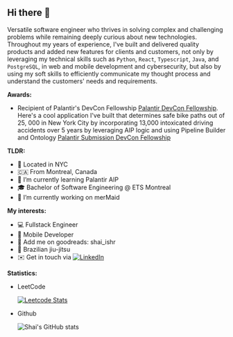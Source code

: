 ## Hi there 👋

Versatile software engineer who thrives in solving complex and challenging problems while remaining deeply curious about new technologies. Throughout my years of experience, I've built and delivered quality products and added new features for clients and customers, not only by leveraging my technical skills such as `Python`, `React`, `Typescript`, `Java`, and `PostgreSQL`, in web and mobile development and cybersecurity, but also by using my soft skills to efficiently communicate my thought process and understand the customers' needs and requirements.

**Awards:**
- Recipient of Palantir's DevCon Fellowship  [Palantir DevCon Fellowship](https://www.palantir.com/devcon/fellowship/).
  Here's a cool application I've built that determines safe bike paths out of 25, 000 in New York City by incorporating
  13,000 intoxicated driving accidents over 5 years by leveraging AIP logic and using Pipeline Builder and Ontology
  [Palantir Submission DevCon Fellowship](https://x.com/Frank_Lucas_08/status/1847370321692877007)

**TLDR:**
- 🍎 Located in NYC
- 🇨🇦 From Montreal, Canada
- 🌱 I’m currently learning Palantir AIP
- 🎓 Bachelor of Software Engineering @ ETS Montreal
- 🔭 I’m currently working on merMaid

**My interests:**

- 💻 Fullstack Engineer 
- 📱 Mobile Developer 
- 🧠 Add me on goodreads: shai_ishr
- 🥋 Brazilian jiu-jitsu 
- ✉️ Get in touch via [![LinkedIn](https://img.shields.io/badge/LinkedIn-0077B5?logo=linkedin&logoColor=white)](https://www.linkedin.com/in/ishraq-sha/)


**Statistics:**
- LeetCode 
  
  [![Leetcode Stats](https://leetcard.jacoblin.cool/ShaiBrin)](https://leetcode.com/ShaiBrin)

- Github
  
  ![Shai's GitHub stats](https://github-readme-stats.vercel.app/api?username=shaibrin&show_icons=true&theme=radical)
